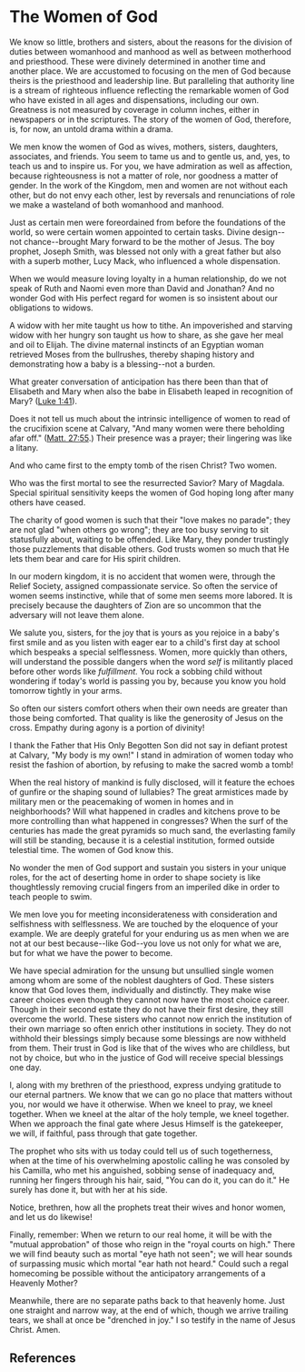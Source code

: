 # The Women of God

We know so little, brothers and sisters, about the reasons for the division of
duties between womanhood and manhood as well as between motherhood and
priesthood. These were divinely determined in another time and another place.
We are accustomed to focusing on the men of God because theirs is the
priesthood and leadership line. But paralleling that authority line is a
stream of righteous influence reflecting the remarkable women of God who have
existed in all ages and dispensations, including our own. Greatness is not
measured by coverage in column inches, either in newspapers or in the
scriptures. The story of the women of God, therefore, is, for now, an untold
drama within a drama.

We men know the women of God as wives, mothers, sisters, daughters,
associates, and friends. You seem to tame us and to gentle us, and, yes, to
teach us and to inspire us. For you, we have admiration as well as affection,
because righteousness is not a matter of role, nor goodness a matter of
gender. In the work of the Kingdom, men and women are not without each other,
but do not envy each other, lest by reversals and renunciations of role we
make a wasteland of both womanhood and manhood.

Just as certain men were foreordained from before the foundations of the
world, so were certain women appointed to certain tasks. Divine design--not
chance--brought Mary forward to be the mother of Jesus. The boy prophet,
Joseph Smith, was blessed not only with a great father but also with a superb
mother, Lucy Mack, who influenced a whole dispensation.

When we would measure loving loyalty in a human relationship, do we not speak
of Ruth and Naomi even more than David and Jonathan? And no wonder God with
His perfect regard for women is so insistent about our obligations to widows.

A widow with her mite taught us how to tithe. An impoverished and starving
widow with her hungry son taught us how to share, as she gave her meal and oil
to Elijah. The divine maternal instincts of an Egyptian woman retrieved Moses
from the bullrushes, thereby shaping history and demonstrating how a baby is a
blessing--not a burden.

What greater conversation of anticipation has there been than that of
Elisabeth and Mary when also the babe in Elisabeth leaped in recognition of
Mary? ([Luke 1:41](/scriptures/nt/luke/1.41?lang=eng#40)).

Does it not tell us much about the intrinsic intelligence of women to read of
the crucifixion scene at Calvary, "And many women were there beholding afar
off." ([Matt. 27:55](/scriptures/nt/matt/27.55?lang=eng#54).) Their presence
was a prayer; their lingering was like a litany.

And who came first to the empty tomb of the risen Christ? Two women.

Who was the first mortal to see the resurrected Savior? Mary of Magdala.
Special spiritual sensitivity keeps the women of God hoping long after many
others have ceased.

The charity of good women is such that their "love makes no parade"; they are
not glad "when others go wrong"; they are too busy serving to sit statusfully
about, waiting to be offended. Like Mary, they ponder trustingly those
puzzlements that disable others. God trusts women so much that He lets them
bear and care for His spirit children.

In our modern kingdom, it is no accident that women were, through the Relief
Society, assigned compassionate service. So often the service of women seems
instinctive, while that of some men seems more labored. It is precisely
because the daughters of Zion are so uncommon that the adversary will not
leave them alone.

We salute you, sisters, for the joy that is yours as you rejoice in a baby's
first smile and as you listen with eager ear to a child's first day at school
which bespeaks a special selflessness. Women, more quickly than others, will
understand the possible dangers when the word _self_ is militantly placed
before other words like _fulfillment._ You rock a sobbing child without
wondering if today's world is passing you by, because you know you hold
tomorrow tightly in your arms.

So often our sisters comfort others when their own needs are greater than
those being comforted. That quality is like the generosity of Jesus on the
cross. Empathy during agony is a portion of divinity!

I thank the Father that His Only Begotten Son did not say in defiant protest
at Calvary, "My body is my own!" I stand in admiration of women today who
resist the fashion of abortion, by refusing to make the sacred womb a tomb!

When the real history of mankind is fully disclosed, will it feature the
echoes of gunfire or the shaping sound of lullabies? The great armistices made
by military men or the peacemaking of women in homes and in neighborhoods?
Will what happened in cradles and kitchens prove to be more controlling than
what happened in congresses? When the surf of the centuries has made the great
pyramids so much sand, the everlasting family will still be standing, because
it is a celestial institution, formed outside telestial time. The women of God
know this.

No wonder the men of God support and sustain you sisters in your unique roles,
for the act of deserting home in order to shape society is like thoughtlessly
removing crucial fingers from an imperiled dike in order to teach people to
swim.

We men love you for meeting inconsiderateness with consideration and
selfishness with selflessness. We are touched by the eloquence of your
example. We are deeply grateful for your enduring us as men when we are not at
our best because--like God--you love us not only for what we are, but for what
we have the power to become.

We have special admiration for the unsung but unsullied single women among
whom are some of the noblest daughters of God. These sisters know that God
loves them, individually and distinctly. They make wise career choices even
though they cannot now have the most choice career. Though in their second
estate they do not have their first desire, they still overcome the world.
These sisters who cannot now enrich the institution of their own marriage so
often enrich other institutions in society. They do not withhold their
blessings simply because some blessings are now withheld from them. Their
trust in God is like that of the wives who are childless, but not by choice,
but who in the justice of God will receive special blessings one day.

I, along with my brethren of the priesthood, express undying gratitude to our
eternal partners. We know that we can go no place that matters without you,
nor would we have it otherwise. When we kneel to pray, we kneel together. When
we kneel at the altar of the holy temple, we kneel together. When we approach
the final gate where Jesus Himself is the gatekeeper, we will, if faithful,
pass through that gate together.

The prophet who sits with us today could tell us of such togetherness, when at
the time of his overwhelming apostolic calling he was consoled by his Camilla,
who met his anguished, sobbing sense of inadequacy and, running her fingers
through his hair, said, "You can do it, you can do it." He surely has done it,
but with her at his side.

Notice, brethren, how all the prophets treat their wives and honor women, and
let us do likewise!

Finally, remember: When we return to our real home, it will be with the
"mutual approbation" of those who reign in the "royal courts on high." There
we will find beauty such as mortal "eye hath not seen"; we will hear sounds of
surpassing music which mortal "ear hath not heard." Could such a regal
homecoming be possible without the anticipatory arrangements of a Heavenly
Mother?

Meanwhile, there are no separate paths back to that heavenly home. Just one
straight and narrow way, at the end of which, though we arrive trailing tears,
we shall at once be "drenched in joy." I so testify in the name of Jesus
Christ. Amen.

## References

